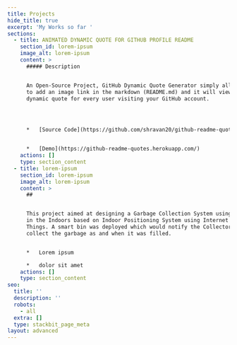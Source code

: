 ```yaml
---
title: Projects
hide_title: true
excerpt: 'My Works so far '
sections:
  - title: ANIMATED DYNAMIC QUOTE FOR GITHUB PROFILE README
    section_id: lorem-ipsum
    image_alt: lorem-ipsum
    content: >
      ##### Description


      An Open-Source Project, GitHub Dynamic Quote Generator simply allows you
      to add an image link in the markdown (README.md) and it will view you a
      dynamic quote for every user visiting your GitHub account.




      *   [Source Code](https://github.com/shravan20/github-readme-quotes)


      *   [Demo](https://github-readme-quotes.herokuapp.com/)
    actions: []
    type: section_content
  - title: lorem-ipsum
    section_id: lorem-ipsum
    image_alt: lorem-ipsum
    content: >
      ##


      This project aimed at designing a Garbage Collection System using a Robot
      in the Indoors based on Indoor Positioning System using Internet of
      Things. A smart bin was deployed which would notify the Collector Robot to
      collect the garbage as and when it was filled.


      *   Lorem ipsum

      *   dolor sit amet
    actions: []
    type: section_content
seo:
  title: ''
  description: ''
  robots:
    - all
  extra: []
  type: stackbit_page_meta
layout: advanced
---
```

